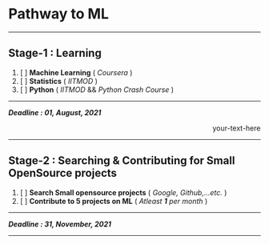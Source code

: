 # Pathway to ML
***
## Stage-1 :  Learning

1. [ ] **Machine Learning** ( _Coursera_ )
2. [ ] **Statistics** ( _IITMOD_ )
3. [ ] **Python** ( _IITMOD_  &&  _Python Crash Course_ )
---
***Deadline : 01, August, 2021***
<html><div style="text-align: right"> your-text-here </div></html>

***
## Stage-2 :  Searching & Contributing for Small OpenSource projects

1. [ ] **Search Small opensource projects** ( _Google, Github,...etc._ )
2. [ ] **Contribute to 5 projects on ML** ( _Atleast **1** per month_ )
---
***Deadline : 31, November, 2021***
***
